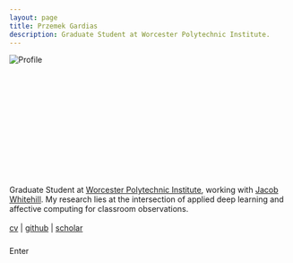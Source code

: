 ```yaml
---
layout: page
title: Przemek Gardias
description: Graduate Student at Worcester Polytechnic Institute.
---
```


<div class="fp" markdown=0>
	<div class="circletag" style="width: 13rem; height: 13rem; flex: 0 0 13rem;">
		<img src="{{site.url}}/assets/profile.jpg" alt="Profile">
	</div>
	<p style="margin: 1.5rem 0; flex: 1 1 40%">
		Graduate Student at <a href="https://web.cs.wpi.edu/">Worcester Polytechnic Institute</a>, working with <a href="https://users.wpi.edu/~jrwhitehill/">Jacob Whitehill</a>. My research lies at the intersection of applied deep learning and affective computing for classroom observations.
		<br>
		<br>
		<a href="{{ site.baseurl }}/pdf/cv.pdf">cv</a> | <a href="https://github.com/pgardias">github</a> | <a href="https://scholar.google.com/citations?user=LpoiVbkAAAAJ">scholar</a>
	</p>
</div>
<div>
	<p class="banner">Enter</p>
</div>